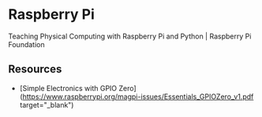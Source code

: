 # Raspberry Pi
Teaching Physical Computing with Raspberry Pi and Python | Raspberry Pi Foundation

## Resources
* [Simple Electronics with GPIO Zero](https://www.raspberrypi.org/magpi-issues/Essentials_GPIOZero_v1.pdf  target="_blank")

